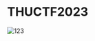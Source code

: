 # THUCTF2023

![123](https://github.com/unprintable123/THUCTF2023/assets/113123461/22b39eb7-0257-4471-9cf4-cb4076636f9a)
